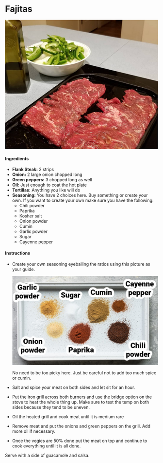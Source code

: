 # Fajitas



<img src="images/fajitas.PNG" alt="fajitas" style="zoom:67%;" />



#### Ingredients

- **Flank Steak:**  2 strips
- **Onion:** 2 large onion chopped long
- **Green peppers:** 3  chopped long as well
- **Oil:**  Just enough to coat the hot plate 
- **Tortillas:**  Anything you like will do
- **Seasoning:** You have 2 choices here.  Buy something or create your own.  If you want to create your own make sure you have the following: 
  - Chili powder
  - Paprika
  - Kosher salt
  - Onion powder
  - Cumin
  - Garlic powder
  - Sugar
  - Cayenne pepper



#### Instructions

- Create your own seasoning eyeballing the ratios using this picture as your guide. 

  ![image-20211124111027259](images/image-20211124111027259.png)

  No need to be too picky here.  Just be careful not to add too much spice or cumin.  

- Salt  and spice your meat on both sides and let sit for an hour.

- Put the iron grill across both burners and use the bridge option on the stove to heat the whole thing up.  Make sure to test  the temp on both sides because they tend to be uneven. 

- Oil the heated grill and cook meat until it is medium rare

- Remove meat and put the onions and green peppers on the grill.  Add more oil if necessary. 

- Once the vegies are 50% done put the meat on top and continue to cook everything until it is all done.  



Serve with a side of guacamole and salsa. 

